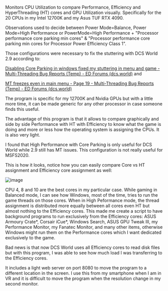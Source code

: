 Monitors CPU Utilization to compare Performance, Efficiency and HyperThreading (HT) cores and GPU Utilization visually.  Specifically for the 20 CPUs in my Intel 12700K and my Asus TUF RTX 4090.   

Observations used to decide between Power Mode=Balance, Power Mode=High Performance or PowerMode=High Performance + "Processor performance core parking min cores" & "Processor performance core parking min cores for Processor Power Efficiency Class 1".

Those configurations were necessary to fix the stuttering with DCS World 2.9 according to:

[Disabling Core Parking in windows fixed my stuttering in menu and game - Multi-Threading Bug Reports (Temp) - ED Forums (dcs.world)](https://forum.dcs.world/topic/335866-disabling-core-parking-in-windows-fixed-my-stuttering-in-menu-and-game/?_fromLogin=1) and

[MT freezes even in main menu - Page 19 - Multi-Threading Bug Reports (Temp) - ED Forums (dcs.world)](https://forum.dcs.world/topic/328792-mt-freezes-even-in-main-menu/page/19/#comment-5318289)

The program is specific for my 12700K and Nvidia GPUs but with a little more time, it can be made generic for any other processor in case someone finds this useful.

The advantage of this program is that it allows to compare graphically and side by side Performance with HT with Efficiency to know what the game is doing and more or less how the operating system is assigning the CPUs.   It is also very light.

I found that High Performance with Core Parking is only useful for DCS World while 2.9 still has MT issues.  This configuration is not really useful for MSFS2020.

This is how it looks, notice how you can easily compare Core vs HT assignment and Efficiency core assignment as well:


![image](https://github.com/rolex20/TelemetryVibShaker/assets/62082564/c4fab194-d1ff-4aa3-b43a-ae6b8de9f2fb)

CPU 4, 8 and 10 are the best cores in my particular case.  While gaming in Balanced mode, I can see how Windows, most of the time, tries to run the game threads on those cores.   When in High Peformance mode, the thread assignment is distributed more equally between all cores even HT but almost nothing to the Efficiency cores.  This made me create a script to have background programs to run exclusively from the Efficiency cores: ASUS Armoury Crate*, Corsair iCue*, Windows Search, ASUS GPU Tweak III, my Performance Monitor, my Fanatec Monitor, and many other items, otherwise Windows might run them on the Performance cores which I want dedicated exclusively to the game.

Bad news is that now DCS World uses all Efficiency cores to read disk files but with this program, I was able to see how much load I was transferring to the Efficiency cores.

It includes a light web server on port 8080 to move the program to a different location in the screen.  I use this from my smartphone when I am in VR and it is difficult to move the program when the resolution change in my second monitor.

